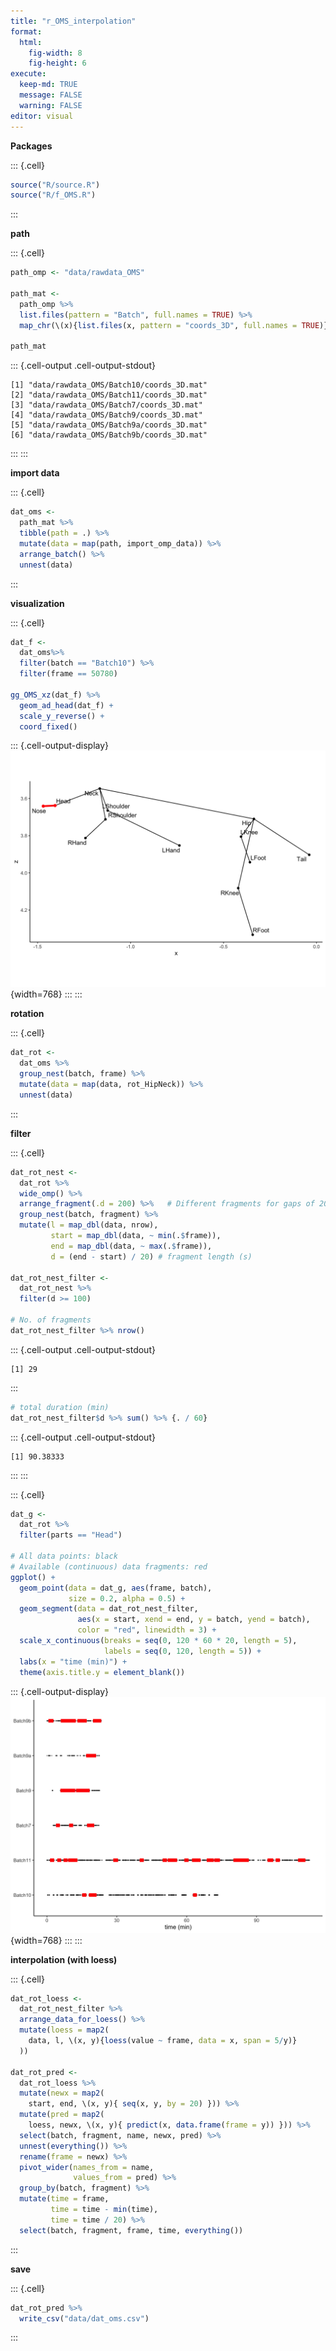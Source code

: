 ```yaml
---
title: "r_OMS_interpolation"
format: 
  html: 
    fig-width: 8
    fig-height: 6
execute: 
  keep-md: TRUE
  message: FALSE
  warning: FALSE
editor: visual
---
```




**Packages**


::: {.cell}

```{.r .cell-code}
source("R/source.R")
source("R/f_OMS.R")
```
:::


**path**


::: {.cell}

```{.r .cell-code}
path_omp <- "data/rawdata_OMS"

path_mat <-
  path_omp %>% 
  list.files(pattern = "Batch", full.names = TRUE) %>% 
  map_chr(\(x){list.files(x, pattern = "coords_3D", full.names = TRUE)})

path_mat
```

::: {.cell-output .cell-output-stdout}
```
[1] "data/rawdata_OMS/Batch10/coords_3D.mat"
[2] "data/rawdata_OMS/Batch11/coords_3D.mat"
[3] "data/rawdata_OMS/Batch7/coords_3D.mat" 
[4] "data/rawdata_OMS/Batch9/coords_3D.mat" 
[5] "data/rawdata_OMS/Batch9a/coords_3D.mat"
[6] "data/rawdata_OMS/Batch9b/coords_3D.mat"
```
:::
:::


**import data**


::: {.cell}

```{.r .cell-code}
dat_oms <-
  path_mat %>% 
  tibble(path = .) %>% 
  mutate(data = map(path, import_omp_data)) %>% 
  arrange_batch() %>% 
  unnest(data)
```
:::


**visualization**


::: {.cell}

```{.r .cell-code}
dat_f <-
  dat_oms%>% 
  filter(batch == "Batch10") %>% 
  filter(frame == 50780) 

gg_OMS_xz(dat_f) %>% 
  geom_ad_head(dat_f) +
  scale_y_reverse() +
  coord_fixed()
```

::: {.cell-output-display}
![](r_OMS_interpolation_files/figure-html/unnamed-chunk-4-1.png){width=768}
:::
:::


**rotation**


::: {.cell}

```{.r .cell-code}
dat_rot <-
  dat_oms %>% 
  group_nest(batch, frame) %>% 
  mutate(data = map(data, rot_HipNeck)) %>% 
  unnest(data)
```
:::


**filter**


::: {.cell}

```{.r .cell-code}
dat_rot_nest <-
  dat_rot %>% 
  wide_omp() %>% 
  arrange_fragment(.d = 200) %>%   # Different fragments for gaps of 200 frames or more
  group_nest(batch, fragment) %>% 
  mutate(l = map_dbl(data, nrow),
         start = map_dbl(data, ~ min(.$frame)),
         end = map_dbl(data, ~ max(.$frame)),
         d = (end - start) / 20) # fragment length (s)

dat_rot_nest_filter <-
  dat_rot_nest %>% 
  filter(d >= 100) 

# No. of fragments
dat_rot_nest_filter %>% nrow()
```

::: {.cell-output .cell-output-stdout}
```
[1] 29
```
:::

```{.r .cell-code}
# total duration (min)
dat_rot_nest_filter$d %>% sum() %>% {. / 60}
```

::: {.cell-output .cell-output-stdout}
```
[1] 90.38333
```
:::
:::

::: {.cell}

```{.r .cell-code}
dat_g <-
  dat_rot %>% 
  filter(parts == "Head")

# All data points: black
# Available (continuous) data fragments: red
ggplot() +
  geom_point(data = dat_g, aes(frame, batch),
             size = 0.2, alpha = 0.5) +
  geom_segment(data = dat_rot_nest_filter,
               aes(x = start, xend = end, y = batch, yend = batch),
               color = "red", linewidth = 3) +
  scale_x_continuous(breaks = seq(0, 120 * 60 * 20, length = 5),
                     labels = seq(0, 120, length = 5)) +
  labs(x = "time (min)") +
  theme(axis.title.y = element_blank())
```

::: {.cell-output-display}
![](r_OMS_interpolation_files/figure-html/unnamed-chunk-7-1.png){width=768}
:::
:::


**interpolation (with loess)**


::: {.cell}

```{.r .cell-code}
dat_rot_loess <-
  dat_rot_nest_filter %>% 
  arrange_data_for_loess() %>% 
  mutate(loess = map2(
    data, l, \(x, y){loess(value ~ frame, data = x, span = 5/y)}
  ))

dat_rot_pred <-
  dat_rot_loess %>% 
  mutate(newx = map2(
    start, end, \(x, y){ seq(x, y, by = 20) })) %>%
  mutate(pred = map2(
    loess, newx, \(x, y){ predict(x, data.frame(frame = y)) })) %>% 
  select(batch, fragment, name, newx, pred) %>% 
  unnest(everything()) %>% 
  rename(frame = newx) %>% 
  pivot_wider(names_from = name,
              values_from = pred) %>% 
  group_by(batch, fragment) %>% 
  mutate(time = frame,
         time = time - min(time),
         time = time / 20) %>% 
  select(batch, fragment, frame, time, everything())
```
:::


**save**


::: {.cell}

```{.r .cell-code}
dat_rot_pred %>% 
  write_csv("data/dat_oms.csv")
```
:::
